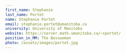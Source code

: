 ```yaml
---
first_name: Stephanie
last_name: Portet
name: Stephanie Portet
email: stephanie.portet@umanitoba.ca
university: University of Manitoba
website: https://server.math.umanitoba.ca/~sportet/
position_in_MM: The Bosswoman
photo: /assets/images/portet.jpg
---
```


